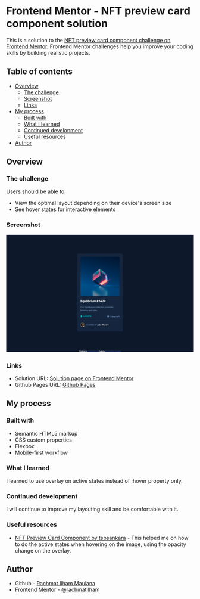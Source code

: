 # Frontend Mentor - NFT preview card component solution

This is a solution to the [NFT preview card component challenge on Frontend Mentor](https://www.frontendmentor.io/challenges/nft-preview-card-component-SbdUL_w0U). Frontend Mentor challenges help you improve your coding skills by building realistic projects.

## Table of contents

- [Overview](#overview)
  - [The challenge](#the-challenge)
  - [Screenshot](#screenshot)
  - [Links](#links)
- [My process](#my-process)
  - [Built with](#built-with)
  - [What I learned](#what-i-learned)
  - [Continued development](#continued-development)
  - [Useful resources](#useful-resources)
- [Author](#author)

## Overview

### The challenge

Users should be able to:

- View the optimal layout depending on their device's screen size
- See hover states for interactive elements

### Screenshot

![Page Screenshot](./images/screenshot.jpg)

### Links

- Solution URL: [Solution page on Frontend Mentor](https://www.frontendmentor.io/solutions/nft-preview-card-component-ecmq74oqh)
- Github Pages URL: [Github Pages](https://rachmatilham.github.io/nft-preview-card-component-main/)

## My process

### Built with

- Semantic HTML5 markup
- CSS custom properties
- Flexbox
- Mobile-first workflow

### What I learned

I learned to use overlay on active states instead of :hover property only.

### Continued development

I will continue to improve my layouting skill and be comfortable with it.

### Useful resources

- [NFT Preview Card Component by tsbsankara](https://www.youtube.com/watch?v=9bGbykdR4T8) - This helped me on how to do the active states when hovering on the image, using the opacity change on the overlay.

## Author

- Github - [Rachmat Ilham Maulana](https://github.com/rachmatilham)
- Frontend Mentor - [@rachmatilham](https://www.frontendmentor.io/profile/rachmatilham)
